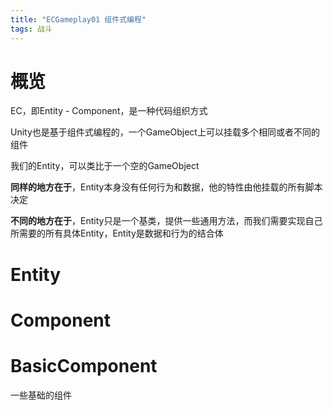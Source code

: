 ```yaml
---
title: "ECGameplay01 组件式编程"
tags: 战斗
---
```


# 概览

EC，即Entity - Component，是一种代码组织方式

Unity也是基于组件式编程的，一个GameObject上可以挂载多个相同或者不同的组件

我们的Entity，可以类比于一个空的GameObject

**同样的地方在于**，Entity本身没有任何行为和数据，他的特性由他挂载的所有脚本决定

**不同的地方在于**，Entity只是一个基类，提供一些通用方法，而我们需要实现自己所需要的所有具体Entity，Entity是数据和行为的结合体

# Entity



# Component



# BasicComponent

一些基础的组件